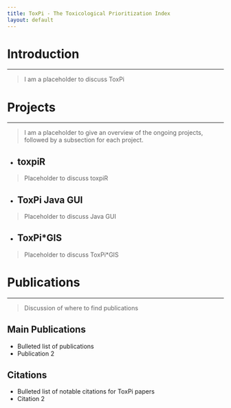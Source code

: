 ```yaml
---
title: ToxPi - The Toxicological Prioritization Index
layout: default
---
```


# Introduction

------------------------------------------------------------------------

> I am a placeholder to discuss ToxPi

# Projects

------------------------------------------------------------------------

> I am a placeholder to give an overview of the ongoing projects, followed by a subsection for each project.

- ## toxpiR

> Placeholder to discuss toxpiR

- ## ToxPi Java GUI

> Placeholder to discuss Java GUI

- ## ToxPi\*GIS

> Placeholder to discuss ToxPi\*GIS

# Publications

------------------------------------------------------------------------

> Discussion of where to find publications

## Main Publications

-   Bulleted list of publications
-   Publication 2

## Citations

-   Bulleted list of notable citations for ToxPi papers
-   Citation 2
